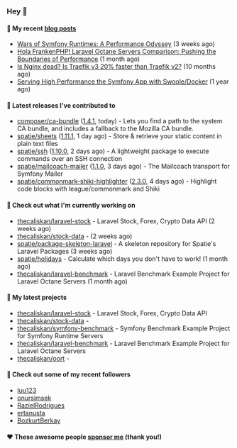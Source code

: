 ### Hey 👋

#### 📜 My recent [blog posts](https://caliskanemre.medium.com/)

- [Wars of Symfony Runtimes: A Performance Odyssey](https://medium.com/beyn-technology/wars-of-symfony-runtimes-a-performance-odyssey-7b0120e8f9e1?source=rss-cf41ab240584------2) (3 weeks ago)
- [Hola FrankenPHP! Laravel Octane Servers Comparison: Pushing the Boundaries of Performance](https://medium.com/beyn-technology/hola-frankenphp-laravel-octane-servers-comparison-pushing-the-boundaries-of-performance-d3e7ad8e652c?source=rss-cf41ab240584------2) (1 month ago)
- [Is Nginx dead? Is Traefik v3 20% faster than Traefik v2?](https://medium.com/beyn-technology/is-nginx-dead-is-traefik-v3-20-faster-than-traefik-v2-f28ffb7eed3e?source=rss-cf41ab240584------2) (10 months ago)
- [Serving High Performance the Symfony App with Swoole/Docker](https://medium.com/beyn-technology/serving-high-performance-the-symfony-app-with-swoole-docker-758d8f176889?source=rss-cf41ab240584------2) (1 year ago)

#### 🔭 Latest releases I've contributed to

- [composer/ca-bundle](https://github.com/composer/ca-bundle) ([1.4.1](https://github.com/composer/ca-bundle/releases/tag/1.4.1), today) - Lets you find a path to the system CA bundle, and includes a fallback to the Mozilla CA bundle.
- [spatie/sheets](https://github.com/spatie/sheets) ([1.11.1](https://github.com/spatie/sheets/releases/tag/1.11.1), 1 day ago) - Store &amp; retrieve your static content in plain text files
- [spatie/ssh](https://github.com/spatie/ssh) ([1.10.0](https://github.com/spatie/ssh/releases/tag/1.10.0), 2 days ago) - A lightweight package to execute commands over an SSH connection
- [spatie/mailcoach-mailer](https://github.com/spatie/mailcoach-mailer) ([1.1.0](https://github.com/spatie/mailcoach-mailer/releases/tag/1.1.0), 3 days ago) - The Mailcoach transport for Symfony Mailer
- [spatie/commonmark-shiki-highlighter](https://github.com/spatie/commonmark-shiki-highlighter) ([2.3.0](https://github.com/spatie/commonmark-shiki-highlighter/releases/tag/2.3.0), 4 days ago) - Highlight code blocks with league/commonmark and Shiki

#### 👷 Check out what I'm currently working on

- [thecaliskan/laravel-stock](https://github.com/thecaliskan/laravel-stock) - Laravel Stock, Forex, Crypto Data API (2 weeks ago)
- [thecaliskan/stock-data](https://github.com/thecaliskan/stock-data) -  (2 weeks ago)
- [spatie/package-skeleton-laravel](https://github.com/spatie/package-skeleton-laravel) - A skeleton repository for Spatie&#39;s Laravel Packages (3 weeks ago)
- [spatie/holidays](https://github.com/spatie/holidays) - Calculate which days you don&#39;t have to work! (1 month ago)
- [thecaliskan/laravel-benchmark](https://github.com/thecaliskan/laravel-benchmark) - Laravel Benchmark Example Project for Laravel Octane Servers (1 month ago)

#### 🌱 My latest projects

- [thecaliskan/laravel-stock](https://github.com/thecaliskan/laravel-stock) - Laravel Stock, Forex, Crypto Data API
- [thecaliskan/stock-data](https://github.com/thecaliskan/stock-data) - 
- [thecaliskan/symfony-benchmark](https://github.com/thecaliskan/symfony-benchmark) - Symfony Benchmark Example Project for Symfony Runtime Servers 
- [thecaliskan/laravel-benchmark](https://github.com/thecaliskan/laravel-benchmark) - Laravel Benchmark Example Project for Laravel Octane Servers
- [thecaliskan/oort](https://github.com/thecaliskan/oort) - 

#### 👯 Check out some of my recent followers

- [luu123](https://github.com/luu123)
- [onursimsek](https://github.com/onursimsek)
- [RazielRodrigues](https://github.com/RazielRodrigues)
- [ertanusta](https://github.com/ertanusta)
- [BozkurtBerkay](https://github.com/BozkurtBerkay)

#### ❤️ These awesome people [sponsor me](https://github.com/sponsors/thecaliskan) (thank you!)

